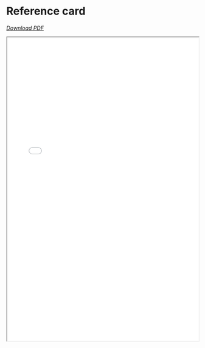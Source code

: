 # Reference card

*[Download PDF](ssb_reference_card.pdf)*

<object data="ssb_reference_card.pdf" type="application/pdf" width="100%" height="800px">
    <iframe src="ssb_reference_card.pdf" width="100%" height="800px">PDF display not supported!</iframe>
</object>